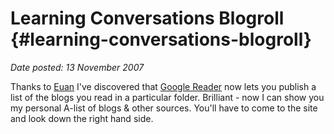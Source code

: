 # Learning Conversations Blogroll {#learning-conversations-blogroll}

_Date posted: 13 November 2007_

Thanks to [Euan](http://theobvious.typepad.com/blog/2007/11/my-blogroll-is-.html) I've discovered that [Google Reader](http://www.google.com/reader/) now lets you publish a list of the blogs you read in a particular folder. Brilliant - now I can show you my personal A-list of blogs & other sources. You'll have to come to the site and look down the right hand side.